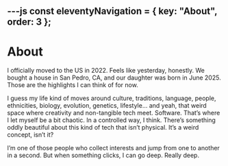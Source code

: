 ---js
const eleventyNavigation = {
	key: "About",
	order: 3
};
---
# About

I officially moved to the US in 2022. Feels like yesterday, honestly. We bought a house in San Pedro, CA, and our daughter was born in June 2025. Those are the highlights I can think of for now.

I guess my life kind of moves around culture, traditions, language, people, ethnicities, biology, evolution, genetics, lifestyle… and yeah, that weird space where creativity and non-tangible tech meet. Software. That’s where I let myself be a bit chaotic. In a controlled way, I think. There’s something oddly beautiful about this kind of tech that isn’t physical. It’s a weird concept, isn’t it?

I’m one of those people who collect interests and jump from one to another in a second. But when something clicks, I can go deep. Really deep.
